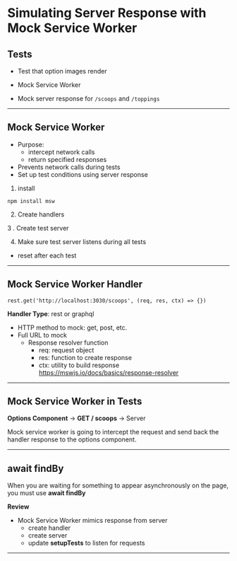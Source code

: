 # Simulating Server Response with Mock Service Worker

## Tests

- Test that option images render

- Mock Service Worker

- Mock server response for `/scoops` and `/toppings`

---

## Mock Service Worker

- Purpose:
  - intercept network calls
  - return specified responses
- Prevents network calls during tests
- Set up test conditions using server response

1. install

```
npm install msw
```

2. Create handlers

3 . Create test server

4. Make sure test server listens during all tests

- reset after each test

---

## Mock Service Worker Handler

```
rest.get('http://localhost:3030/scoops', (req, res, ctx) => {})
```

**Handler Type**: rest or graphql

- HTTP method to mock: get, post, etc.
- Full URL to mock
  - Response resolver function
    - req: request object
    - res: function to create response
    - ctx: utility to build response
      https://mswjs.io/docs/basics/response-resolver

---

## Mock Service Worker in Tests

**Options Component** -> **GET / scoops** -> Server

Mock service worker is going to intercept the request and send back the handler response to the options component.

---

## await findBy

When you are waiting for something to appear asynchronously on the page, you must use **await findBy**

**Review**

- Mock Service Worker mimics response from server
  - create handler
  - create server
  - update **setupTests** to listen for requests

---
